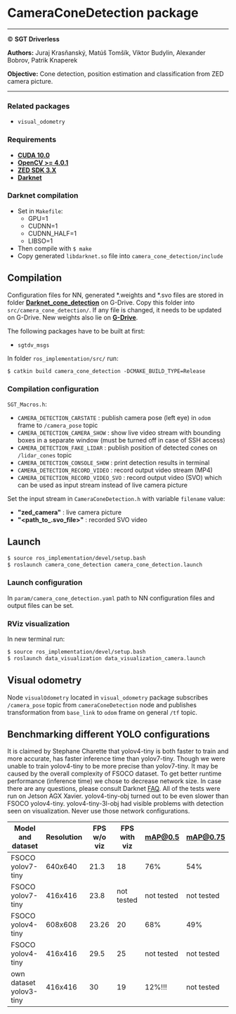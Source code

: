 # **CameraConeDetection package**

___

&copy; **SGT Driverless**

**Authors:** Juraj Krasňanský, Matúš Tomšík, Viktor Budylin, Alexander Bobrov, Patrik Knaperek

**Objective:** Cone detection, position estimation and classification from ZED camera picture.

___

### Related packages
* `visual_odometry`

### Requirements

* [**CUDA 10.0**](https://developer.nvidia.com/embedded/jetpack)
* [**OpenCV >= 4.0.1**](https://developer.nvidia.com/embedded/jetpack)
* [**ZED SDK 3.X**](https://www.stereolabs.com/developers/release/)
* [**Darknet**](https://github.com/AlexeyAB/darknet)  
  

### Darknet compilation
* Set in `Makefile`:
  * GPU=1
  * CUDNN=1
  * CUDNN_HALF=1
  * LIBSO=1
* Then compile with `$ make`
* Copy generated `libdarknet.so` file into `camera_cone_detection/include`


## Compilation

Configuration files for NN, generated *.weights and *.svo files are stored in folder [**Darknet_cone_detection**](https://drive.google.com/drive/folders/144MJlPqqrMii9dVJtaWv_vCwrJNkGFed?usp=sharing) on G-Drive. Copy this folder into `src/camera_cone_detection/`. If any file is changed, it needs to be updated on G-Drive. New weights also lie on [**G-Drive**](https://drive.google.com/drive/u/1/folders/1LW0ZmNBE1v93NTcOAzq3gNRCSCzKWU6H).

The following packages have to be built at first:
  - `sgtdv_msgs`

In folder `ros_implementation/src/` run:
```
$ catkin build camera_cone_detection -DCMAKE_BUILD_TYPE=Release
```

### Compilation configuration

`SGT_Macros.h`:
 * `CAMERA_DETECTION_CARSTATE` : publish camera pose (left eye) in `odom` frame to `/camera_pose` topic
 * `CAMERA_DETECTION_CAMERA_SHOW` : show live video stream with bounding boxes in a separate window (must be turned off in case of SSH access)
 * `CAMERA_DETECTION_FAKE_LIDAR` : publish position of detected cones on `/lidar_cones` topic
 * `CAMERA_DETECTION_CONSOLE_SHOW` : print detection results in terminal
 * `CAMERA_DETECTION_RECORD_VIDEO` : record output video stream (MP4)
 * `CAMERA_DETECTION_RECORD_VIDEO_SVO` : record output video (SVO) which can be used as input stream instead of live camera picture

Set the input stream in `CameraConeDetection.h` with variable `filename` value:
 * **"zed_camera"** : live camera picture
 * **"<path_to_.svo_file>"** : recorded SVO video

## Launch
```sh
$ source ros_implementation/devel/setup.bash
$ roslaunch camera_cone_detection camera_cone_detection.launch
```

### Launch configuration
In `param/camera_cone_detection.yaml` path to NN configuration files and output files can be set.

### RViz visualization
In new terminal run:
```sh
$ source ros_implementation/devel/setup.bash
$ roslaunch data_visualization data_visualization_camera.launch
```

 ## Visual odometry
 Node `visualOdometry` located in `visual_odometry` package subscribes `/camera_pose` topic from `cameraConeDetection` node and publishes transformation from `base_link` to `odom` frame on general `/tf` topic.

## Benchmarking different YOLO configurations
It is claimed by Stephane Charette that yolov4-tiny is both faster to train and more accurate, has faster inference time than yolov7-tiny. Though we were unable to train yolov4-tiny to be more precise than yolov7-tiny. It may be caused by the overall complexity of FSOCO dataset. To get better runtime performance (inference time) we chose to decrease network size. In case there are any questions, please consult Darknet [FAQ](https://www.ccoderun.ca/programming/darknet_faq/#fps). All of the tests were run on Jetson AGX Xavier. yolov4-tiny-obj turned out to be even slower than FSOCO yolov4-tiny. yolov4-tiny-3l-obj had visible problems with detection seen on visualization. Never use those network configurations.

|Model and dataset|Resolution|FPS w/o viz|FPS with viz|mAP@0.5|mAP@0.75|
|-----------------|----------|-----------|------------|-------|--------|
|FSOCO yolov7-tiny| 640x640  |  21.3     |    18      |  76%  |   54%  |
|FSOCO yolov7-tiny| 416x416  |  23.8     |  not tested|not tested|not tested|
|FSOCO yolov4-tiny| 608x608  |  23.26|  20  | 68%  | 49%  |
|FSOCO yolov4-tiny| 416x416  |  29.5| 25  | not tested|not tested|
|own dataset yolov3-tiny| 416x416  | 30 | 19| 12%!!! | not tested|